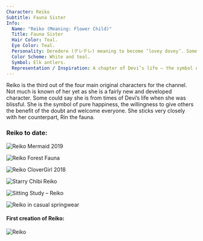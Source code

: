 ```yaml
---
Character: Reiko
Subtitle: Fauna Sister
Info:
  Name: "Reiko (Meaning: Flower Child)"
  Title: Fauna Sister
  Hair Color: Teal.
  Eye Color: Teal.
  Personality: Deredere (デレデレ) meaning to become ‘lovey dovey’. Someone who wishes to be friends with everyone.
  Color Scheme: White and teal.
  Symbol: Elk antlers.
  Representation / Inspiration: A chapter of Devi’s life – the symbol of hope and friendship.
---
```


Reiko is the third out of the four main original characters for the channel.
Not much is known of her yet as she is a fairly new and developed character.
Some could say she is from times of Devi’s life when she was blissful. She
is the symbol of pure happiness, the willingness to give others the benefit
of the doubt and welcome everyone. She sticks very closely with her
counterpart, Rin the fauna.

### Reiko to date:

![Reiko Mermaid 2019](img/ReikoMermaid2019.png)

![Reiko Forest Fauna](img/Reiko_Forest_Fauna_2018.png)

![Reiko CloverGirl 2018](img/Reiko_CloverGirl_2018.png)

![Starry Chibi Reiko](img/reiko_starry_chibi.png)

![Sitting Study ­– Reiko](img/reiko_sitting.png)

![Reiko in casual springwear](img/reiko_casualwear.png)

#### First creation of Reiko:
![Reiko](img/reiko.png)

